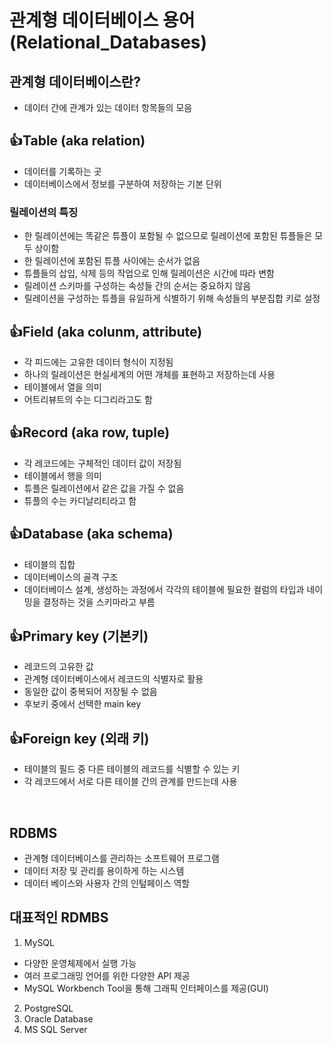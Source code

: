 # 관계형 데이터베이스 용어 (Relational_Databases)

## 관계형 데이터베이스란?
* 데이터 간에 관계가 있는 데이터 항목들의 모음  

## 👍Table (aka relation)
* 데이터를 기록하는 곳
* 데이터베이스에서 정보를 구분하여 저장하는 기본 단위  

### 릴레이션의 특징
- 한 릴레이션에는 똑같은 튜플이 포함될 수 없으므로 릴레이션에 포함된 튜플들은 모두 상이함
- 한 릴레이션에 포함된 튜플 사이에는 순서가 없음
- 튜플들의 삽입, 삭제 등의 작업으로 인해 릴레이션은 시간에 따라 변함
- 릴레이션 스키마를 구성하는 속성들 간의 순서는 중요하지 않음
- 릴레이션을 구성하는 튜플을 유일하게 식별하기 위해 속성들의 부분집합 키로 설정  

## 👍Field (aka colunm, attribute)
* 각 피드에는 고유한 데이터 형식이 지정됨
* 하나의 릴레이션은 현실세계의 어떤 개체를 표현하고 저장하는데 사용
* 테이블에서 열을 의미
* 어트리뷰트의 수는 디그리라고도 함  

## 👍Record (aka row, tuple)
* 각 레코드에는 구체적인 데이터 값이 저장됨
* 테이블에서 행을 의미
* 튜플은 릴레이션에서 같은 값을 가질 수 없음
* 튜플의 수는 카디날리티라고 함  

## 👍Database (aka schema)
* 테이블의 집합
* 데이터베이스의 골격 구조
* 데이터베이스 설계, 생성하는 과정에서 각각의 테이블에 필요한 컬럼의 타입과 네이밍을 결정하는 것을 스키마라고 부름  

## 👍Primary key (기본키)
* 레코드의 고유한 값
* 관계형 데이터베이스에서 레코드의 식별자로 활용
* 동일한 값이 중복되어 저장될 수 없음
* 후보키 중에서 선택한 main key  

## 👍Foreign key (외래 키)
* 테이블의 필드 중 다른 테이블의 레코드를 식별할 수 있는 키
* 각 레코드에서 서로 다른 테이블 간의 관계를 만드는데 사용  

<br/>


## RDBMS
* 관계형 데이터베이스를 관리하는 소프트웨어 프로그램
* 데이터 저장 및 관리를 용이하게 하는 시스템
* 데이터 베이스와 사용자 간의 인텊페이스 역할

## 대표적인 RDMBS
1. MySQL 
* 다양한 운영체제에서 실행 가능
* 여러 프로그래밍 언어를 위한 다양한 API 제공
* MySQL Workbench Tool을 통해 그래픽 인터페이스를 제공(GUI)
2. PostgreSQL
3. Oracle Database
4. MS SQL Server